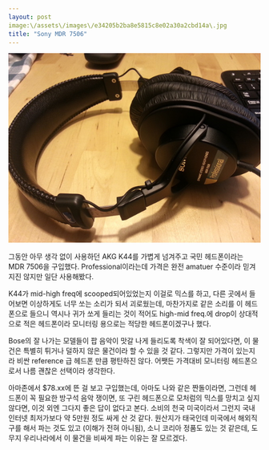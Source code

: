 ```yaml
---
layout: post
image:\/assets\/images\/e34205b2ba8e5815c8e02a30a2cbd14a\.jpg
title: "Sony MDR 7506"
---
```




![image](/assets/images/e34205b2ba8e5815c8e02a30a2cbd14a.jpg)


그동안 아무 생각 없이 사용하던 AKG K44를 가볍게 넘겨주고 국민 헤드폰이라는 MDR 7506을 구입했다. Professional이라는데 가격은 완전 amatuer 수준이라 믿겨지진 않지만 일단 사용해봤다. 



K44가 mid-high freq에 scooped되어있었는지 이걸로 믹스를 하고, 다른 곳에서 들어보면 이상하게도 너무 쏘는 소리가 되서 괴로웠는데, 마찬가지로 같은 소리를 이 헤드폰으로 들으니 역시나 귀가 쏘게 들리는 것이 적어도 high-mid freq.에 drop이 상대적으로 적은 헤드폰이라 모니터링 용으로는 적당한 헤드폰이겠구나 했다. 


Bose의 잘 나가는 모델들이 팝 음악이 맛갈 나게 들리도록 착색이 잘 되어있다면, 이 물건은 특별히 튀거나 덜하지 않은 물건이라 할 수 있을 것 같다. 그렇지만 가격이 있는지라 비싼 reference 급 헤드폰 만큼 평탄하진 않다. 어쨋든 가격대비 모니터링 헤드폰으로서 나름 괜찮은 선택이라 생각한다. 


아마존에서 $78.xx에 뜬 걸 보고 구입했는데, 아마도 나와 같은 짠돌이라면, 그런데 헤드폰이 꼭 필요한 방구석 음악 쟁이면, 또 구린 헤드폰으로 모처럼의 믹스를 망치고 싶지 않다면, 이것 외엔 그다지 좋은 답이 없다고 본다. 소비의 천국 미국이라서 그런지 국내 인터넷 최저가보다 약 5만원 정도 싸게 산 것 같다. 원산지가 태국인데 미국에서 해외직구를 해서 파는 것도 있고 (이해가 전혀 아니됨), 소니 코리아 정품도 있는 것 같은데, 도무지 우리나라에서 이 물건을 비싸게 파는 이유는 잘 모르겠다.






